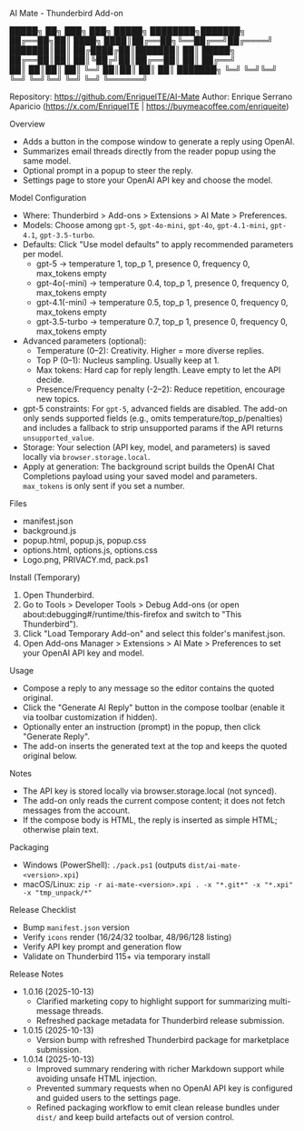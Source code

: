 AI Mate - Thunderbird Add-on

 █████╗ ██╗    ███╗   ███╗ █████╗ ████████╗███████╗
██╔══██╗██║    ████╗ ████║██╔══██╗╚══██╔══╝██╔════╝
███████║██║    ██╔████╔██║███████║   ██║   █████╗  
██╔══██║██║    ██║╚██╔╝██║██╔══██║   ██║   ██╔══╝  
██║  ██║██║    ██║ ╚═╝ ██║██║  ██║   ██║   ███████╗
╚═╝  ╚═╝╚═╝    ╚═╝     ╚═╝╚═╝  ╚═╝   ╚═╝   ╚══════╝
                                                   
Repository: https://github.com/EnriqueITE/AI-Mate
Author: Enrique Serrano Aparicio (https://x.com/EnriqueITE | https://buymeacoffee.com/enriqueite)

Overview
- Adds a button in the compose window to generate a reply using OpenAI.
- Summarizes email threads directly from the reader popup using the same model.
- Optional prompt in a popup to steer the reply.
- Settings page to store your OpenAI API key and choose the model.

Model Configuration
- Where: Thunderbird > Add-ons > Extensions > AI Mate > Preferences.
- Models: Choose among `gpt-5`, `gpt-4o-mini`, `gpt-4o`, `gpt-4.1-mini`, `gpt-4.1`, `gpt-3.5-turbo`.
- Defaults: Click "Use model defaults" to apply recommended parameters per model.
  - gpt-5 → temperature 1, top_p 1, presence 0, frequency 0, max_tokens empty
  - gpt-4o(-mini) → temperature 0.4, top_p 1, presence 0, frequency 0, max_tokens empty
  - gpt-4.1(-mini) → temperature 0.5, top_p 1, presence 0, frequency 0, max_tokens empty
  - gpt-3.5-turbo → temperature 0.7, top_p 1, presence 0, frequency 0, max_tokens empty
- Advanced parameters (optional):
  - Temperature (0–2): Creativity. Higher = more diverse replies.
  - Top P (0–1): Nucleus sampling. Usually keep at 1.
  - Max tokens: Hard cap for reply length. Leave empty to let the API decide.
  - Presence/Frequency penalty (-2–2): Reduce repetition, encourage new topics.
- gpt-5 constraints: For `gpt-5`, advanced fields are disabled. The add-on only sends supported fields (e.g., omits temperature/top_p/penalties) and includes a fallback to strip unsupported params if the API returns `unsupported_value`.
- Storage: Your selection (API key, model, and parameters) is saved locally via `browser.storage.local`.
- Apply at generation: The background script builds the OpenAI Chat Completions payload using your saved model and parameters. `max_tokens` is only sent if you set a number.

Files
- manifest.json
- background.js
- popup.html, popup.js, popup.css
- options.html, options.js, options.css
- Logo.png, PRIVACY.md, pack.ps1

Install (Temporary)
1. Open Thunderbird.
2. Go to Tools > Developer Tools > Debug Add-ons (or open about:debugging#/runtime/this-firefox and switch to "This Thunderbird").
3. Click "Load Temporary Add-on" and select this folder's manifest.json.
4. Open Add-ons Manager > Extensions > AI Mate > Preferences to set your OpenAI API key and model.

Usage
- Compose a reply to any message so the editor contains the quoted original.
- Click the "Generate AI Reply" button in the compose toolbar (enable it via toolbar customization if hidden).
- Optionally enter an instruction (prompt) in the popup, then click "Generate Reply".
- The add-on inserts the generated text at the top and keeps the quoted original below.

Notes
- The API key is stored locally via browser.storage.local (not synced).
- The add-on only reads the current compose content; it does not fetch messages from the account.
- If the compose body is HTML, the reply is inserted as simple HTML; otherwise plain text.

Packaging
- Windows (PowerShell): `./pack.ps1` (outputs `dist/ai-mate-<version>.xpi`)
- macOS/Linux: `zip -r ai-mate-<version>.xpi . -x "*.git*" -x "*.xpi" -x "tmp_unpack/*"`

Release Checklist
- Bump `manifest.json` version
- Verify `icons` render (16/24/32 toolbar, 48/96/128 listing)
- Verify API key prompt and generation flow
- Validate on Thunderbird 115+ via temporary install

Release Notes
- 1.0.16 (2025-10-13)
  - Clarified marketing copy to highlight support for summarizing multi-message threads.
  - Refreshed package metadata for Thunderbird release submission.
- 1.0.15 (2025-10-13)
  - Version bump with refreshed Thunderbird package for marketplace submission.
- 1.0.14 (2025-10-13)
  - Improved summary rendering with richer Markdown support while avoiding unsafe HTML injection.
  - Prevented summary requests when no OpenAI API key is configured and guided users to the settings page.
  - Refined packaging workflow to emit clean release bundles under `dist/` and keep build artefacts out of version control.
